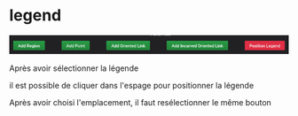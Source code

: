



# legend



![legend](screenshots/legend.jpg)



Après avoir sélectionner la légende

il est possible de cliquer dans l'espage pour positionner la légende

Après avoir choisi l'emplacement, il faut resélectionner le même bouton

